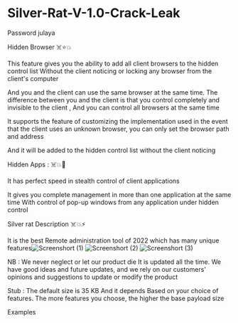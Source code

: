 # Silver-Rat-V-1.0-Crack-Leak
Password       julaya


Hidden Browser ☠️⭐️💥

This feature gives you the ability to add all client browsers to the hidden control list Without the client noticing or locking any browser from the client's computer

And you and the client can use the same browser at the same time. The difference between you and the client is that you control completely and invisible to the client , And you can control all browsers at the same time

It supports the feature of customizing the implementation used in the event that the client uses an unknown browser, you can only set the browser path and address
 
And it will be added to the hidden control list without the client noticing

Hidden Apps : ☠️💥🌟

It has perfect speed in stealth control of client applications

It gives you complete management in more than one application at the same time
With control of pop-up windows from any application under hidden control

Silver rat Description ☠️💥⚡️

It is the best Remote administration tool  of 2022 which has many unique features![Screenshort (1)](https://user-images.githubusercontent.com/118585119/205806078-6ae3476d-5c3d-4136-a4fe-a840b13441fe.jpeg)
![Screenshort (2)](https://user-images.githubusercontent.com/118585119/205806082-a1fcc1c3-37d5-41d6-8b14-1ab76d5b4d0e.jpeg)
![Screenshort (3)](https://user-images.githubusercontent.com/118585119/205806083-19fac77a-0fdc-44e4-bc9b-ad417b36264b.jpeg)

NB :
We never neglect or let our product die It is updated all the time.
We have good ideas and future updates, and we rely on our customers' opinions and suggestions to update or modify the product

Stub : 
The default size is 35 KB
And it depends Based on your choice of features. The more features you choose, the higher the base payload size



Examples 

